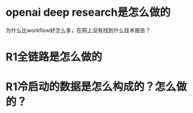 # openai deep research是怎么做的
为什么比workflow好怎么多，在网上没有找到什么技术报告？

# R1全链路是怎么做的

# R1冷启动的数据是怎么构成的？怎么做的？



